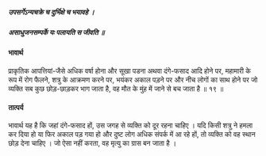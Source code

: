 ##### उपसर्गेऽन्यचक्रे च दुर्भिक्षे च भयावहे ।
##### असाधुजनसम्पर्के यः पलायति स जीवति ॥

#### भावार्थ

प्राकृतिक आपत्तियां-जैसे अधिक वर्षा होना और सूखा पडना अथवा दंगे-फसाद आदि होने पर, महामारी के रूप में रोग फैलने, शत्रु के आक्रमण करने पर, भयंकर अकाल पड़ने पर और नीच लोगों का साथ होने पर जो व्यक्ति सब कुछ छोड़-छाड़कर भाग जाता है, वह मौत के मुंह में जाने से बच जाता है ॥ १९ ॥

#### तात्पर्य

भावार्थ यह है कि जहां दंगे-फसाद हों, उस जगह से व्यक्ति को दूर रहना चाहिए । यदि किसी शत्रु ने हमला कर दिया हो या फिर अकाल पड़ गया हो और दुष्ट लोग अधिक संपर्क में आ रहे हों, तो व्यक्ति को वह स्थान छोड़ देना चाहिए । जो ऐसा नहीं करता, वह मृत्यु का ग्रास बन जाता है ।